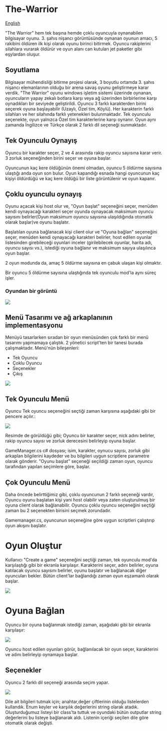 # The-Warrior

[English](https://github.com/ksavas/The-Warrior/blob/master/README.md)

"The Warrior" hem tek başına hemde çoklu oyuncuyla oynanabilen bilgisayar oyunu. 3. şahıs nişancı görüntüsünde oynanan oyunun amacı, 5 rakibini öldüren ilk kişi olarak oyunu birinci bitirmek. Oyuncu rakiplerini silahlara vurarak öldürür ve oyun alanı can kutuları jet paketler gibi eşylardan oluşur.


## Soyutlama
Bilgisayar mühendisliği bitirme projesi olarak, 3 boyutlu ortamda 3. şahıs nişancı elemanlarının olduğu bir arena savaş oyunu geliştirmeye karar verdik. "The Warrior" oyunu windows işletim sistemi üzerinde oynanan, oyuncuların yapay zekalı botlara karşı veya ağ üzerinden birbirlerine karşı oynadıkları bir seviyede geliştirildi. Oyuncu 3 farklı karakterden birini seçerek oyuna başlayabilir 
(Uzaylı, Özel tim, Köylü). Her karakterin farklı silahları ve her silahında farklı yetenekleri bulunmaktadır. Tek oyunculu seçenekte, oyun yalnızca Özel tim karakterlerine karşı oynanır. Oyun aynı zamanda İngilizce ve Türkçe olarak 2 farklı dil seçeneği sunmaktadır.

## Tek Oyunculu Oynayış
Oyuncu bir karakter seçer, 2 ve 4 arasında rakip oyuncu sayısına karar verir. 3 zorluk seçeneğinden birini seçer ve oyuna başlar.

Oyuncunun kaç kere öldüğünün önemi olmadan, oyuncu 5 öldürme sayısına ulaştığı anda oyun son bulur. Oyun kapandığı esnada hangi oyuncunun kaç kişiyi öldürdüğü ve kaç kere öldüğü bir liste görüntülenir ve oyun kapanır.

## Çoklu oyunculu oynayış
Oyunu açacak kişi host olur ve, "Oyun başlat" seçeneğini seçer, menüden kendi oynayacağı karakteri seçer oyunda oynayacak maksimum oyuncu sayısını belirler(Oyun maksimum oyuncu sayısına ulaşıldığında otomatik olarak başlar)ve oyunu başlatır.

Başlatılan oyuna bağlanacak kişi client olur ve "Oyuna bağlan" seçeneğini seçer, menüden kendi oynayacağı karakteri belirler, host edilen oyunlar listesinden girebileceği oyunlari inceler (girilebilecek oyunlar, harita adı, oyuncu sayısı vs.), istediği oyuna bağlanır ve maksimum sayıya ulaşılınca oyun başlar.

2 oyun modunda da, amaç 5 öldürme sayısına en çabuk ulaşan kişi olmaktır.

Bir oyuncu 5 öldürme sayısına ulaştığında tek oyunculu mod'la aynı süreç işler.

### Oyundan bir görüntü
<img src="https://raw.githubusercontent.com/ksavas/The-Warrior/master/w1.png">

## Menü Tasarımı ve ağ arkaplanının implementasyonu
Menüyü tasarlarken sıradan bir oyun menüsünden çok farklı bir menü tasarımı yapmamaya çalıştık. 2 yönetici script'ten bir tanesi burada çalışmaktadır. Menü'nün bileşenleri:
- Tek Oyuncu
- Çoklu Oyuncu
- Seçenekler
- Çıkış

<img src="https://raw.githubusercontent.com/ksavas/The-Warrior/master/w2.png">

## Tek Oyunculu Menü
Oyuncu Tek oyuncu seçeneğini seçtiği zaman karşısına aşağıdaki gibi bir pencere açılır.:

<img src="https://raw.githubusercontent.com/ksavas/The-Warrior/master/w3.png">

Resimde de görüldüğü gibi; Oyuncu bir karakter seçer, nick adını belirler, rakip oyuncu sayısı ve zorluk derecesini belirleyip oyuna başlar.

GameManager.cs c# dosyası; isim, karakter, oynucu sayısı, zorluk gibi arkaplan bilgilerini kaydeder ve bu bilgileri uygun scriptlere parametre olarak gönderir. "Oyunu başlat" seçeneği seçildiği zaman oyun, oyuncu tarafından yapılan seçimlere göre, başlar.

## Çok Oyunculu Menü
Daha öncede belirttiğimiz gibi, çoklu oyuncunun 2 farklı seçeneği vardır, Oyuncu oyunu başlatan kişi yani host olabilir veya zaten oluşturulmuş bir oyuna client olarak bağlanabilir. Oyuncu çoklu oyuncu seçeneğini seçtiği zaman bu 2 seçenekten birisini seçmek zorundadır. 

Gamemanager.cs, oyuncunun seçeneğine göre uygun scriptleri çalıştırıp oyun akışını başlatır.

# Oyun Oluştur
Kullanıcı "Create a game" seçeneğini seçtiği zaman, tek oyunculu mod'da karşılaştığı gibi bir ekranla karşılaşır. Karakterini seçer, adını belirler, oyuna katılacak oyuncu sayısını belirler, oyunu başlatır ve bağlanacak diğer oyuncuları bekler. Bütün client'lar bağlandığı zaman oyun eşzamanlı olarak başlar.

<img src="https://raw.githubusercontent.com/ksavas/The-Warrior/master/w4.png">

# Oyuna Bağlan
Oyuncu bir oyuna bağlanmak istediği zaman, aşağıdaki gibi bir ekranla karşılaşır:

<img src="https://raw.githubusercontent.com/ksavas/The-Warrior/master/w5.png">

Oyuncu host edilen oyunları görür, bağlanılacak bir oyun seçer, karakterini ve adını belirleyip oynamaya başlar.

## Seçenekler
Oyuncu 2 farklı dil seçeneği arasında seçim yapar.

<img src="https://raw.githubusercontent.com/ksavas/The-Warrior/master/w6.png">

Dile ait bilgileri tutmak için; anahtar,değer çiftlerinin olduğu listelerden kullandık. Enum keyler ve karşılık değerlerini string olarak atadık. Oluşturduğumuz listeyi bir class'ta tuttuk ve oyundaki bütün outputlar string değerlerini bu listeye bağlanarak aldı. Listenin içeriği seçilen dile göre otomatik olarak değişti.
